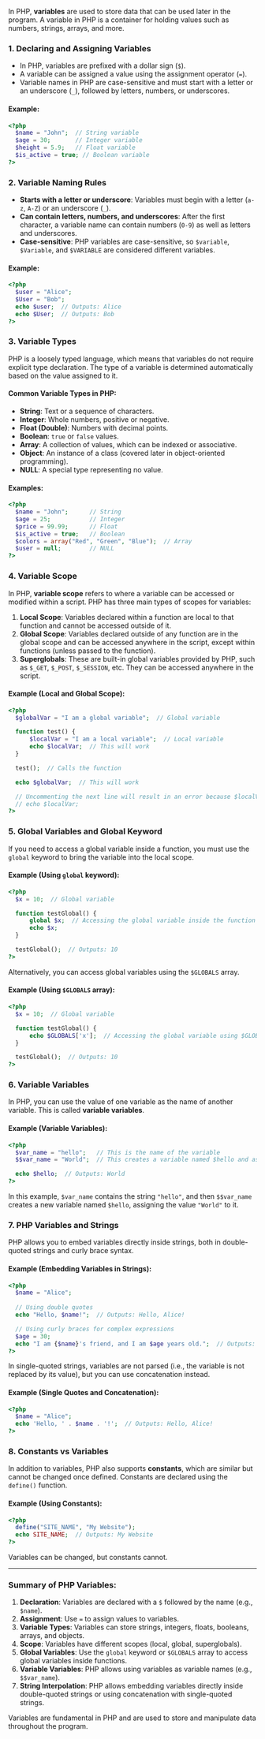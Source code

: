 In PHP, **variables** are used to store data that can be used later in the program. A variable in PHP is a container for holding values such as numbers, strings, arrays, and more. 

### **1. Declaring and Assigning Variables**
- In PHP, variables are prefixed with a dollar sign (`$`).
- A variable can be assigned a value using the assignment operator (`=`).
- Variable names in PHP are case-sensitive and must start with a letter or an underscore (`_`), followed by letters, numbers, or underscores.

#### **Example:**
```php
<?php
  $name = "John";  // String variable
  $age = 30;       // Integer variable
  $height = 5.9;   // Float variable
  $is_active = true; // Boolean variable
?>
```

### **2. Variable Naming Rules**
- **Starts with a letter or underscore**: Variables must begin with a letter (`a-z`, `A-Z`) or an underscore (`_`).
- **Can contain letters, numbers, and underscores**: After the first character, a variable name can contain numbers (`0-9`) as well as letters and underscores.
- **Case-sensitive**: PHP variables are case-sensitive, so `$variable`, `$Variable`, and `$VARIABLE` are considered different variables.

#### **Example:**
```php
<?php
  $user = "Alice";
  $User = "Bob";
  echo $user;  // Outputs: Alice
  echo $User;  // Outputs: Bob
?>
```

### **3. Variable Types**
PHP is a loosely typed language, which means that variables do not require explicit type declaration. The type of a variable is determined automatically based on the value assigned to it.

#### **Common Variable Types in PHP**:
- **String**: Text or a sequence of characters.
- **Integer**: Whole numbers, positive or negative.
- **Float (Double)**: Numbers with decimal points.
- **Boolean**: `true` or `false` values.
- **Array**: A collection of values, which can be indexed or associative.
- **Object**: An instance of a class (covered later in object-oriented programming).
- **NULL**: A special type representing no value.

#### **Examples:**
```php
<?php
  $name = "John";      // String
  $age = 25;           // Integer
  $price = 99.99;      // Float
  $is_active = true;   // Boolean
  $colors = array("Red", "Green", "Blue");  // Array
  $user = null;        // NULL
?>
```

### **4. Variable Scope**
In PHP, **variable scope** refers to where a variable can be accessed or modified within a script. PHP has three main types of scopes for variables:

1. **Local Scope**: Variables declared within a function are local to that function and cannot be accessed outside of it.
2. **Global Scope**: Variables declared outside of any function are in the global scope and can be accessed anywhere in the script, except within functions (unless passed to the function).
3. **Superglobals**: These are built-in global variables provided by PHP, such as `$_GET`, `$_POST`, `$_SESSION`, etc. They can be accessed anywhere in the script.

#### **Example (Local and Global Scope):**
```php
<?php
  $globalVar = "I am a global variable";  // Global variable

  function test() {
      $localVar = "I am a local variable";  // Local variable
      echo $localVar;  // This will work
  }

  test();  // Calls the function

  echo $globalVar;  // This will work

  // Uncommenting the next line will result in an error because $localVar is not accessible here:
  // echo $localVar;
?>
```

### **5. Global Variables and Global Keyword**
If you need to access a global variable inside a function, you must use the `global` keyword to bring the variable into the local scope.

#### **Example (Using `global` keyword):**
```php
<?php
  $x = 10;  // Global variable

  function testGlobal() {
      global $x;  // Accessing the global variable inside the function
      echo $x;
  }

  testGlobal();  // Outputs: 10
?>
```

Alternatively, you can access global variables using the `$GLOBALS` array.

#### **Example (Using `$GLOBALS` array):**
```php
<?php
  $x = 10;  // Global variable

  function testGlobal() {
      echo $GLOBALS['x'];  // Accessing the global variable using $GLOBALS
  }

  testGlobal();  // Outputs: 10
?>
```

### **6. Variable Variables**
In PHP, you can use the value of one variable as the name of another variable. This is called **variable variables**.

#### **Example (Variable Variables):**
```php
<?php
  $var_name = "hello";   // This is the name of the variable
  $$var_name = "World";  // This creates a variable named $hello and assigns "World" to it

  echo $hello;  // Outputs: World
?>
```
In this example, `$var_name` contains the string `"hello"`, and then `$$var_name` creates a new variable named `$hello`, assigning the value `"World"` to it.

### **7. PHP Variables and Strings**
PHP allows you to embed variables directly inside strings, both in double-quoted strings and curly brace syntax.

#### **Example (Embedding Variables in Strings):**
```php
<?php
  $name = "Alice";
  
  // Using double quotes
  echo "Hello, $name!";  // Outputs: Hello, Alice!

  // Using curly braces for complex expressions
  $age = 30;
  echo "I am {$name}'s friend, and I am $age years old.";  // Outputs: I am Alice's friend, and I am 30 years old.
?>
```

In single-quoted strings, variables are not parsed (i.e., the variable is not replaced by its value), but you can use concatenation instead.

#### **Example (Single Quotes and Concatenation):**
```php
<?php
  $name = "Alice";
  echo 'Hello, ' . $name . '!';  // Outputs: Hello, Alice!
?>
```

### **8. Constants vs Variables**
In addition to variables, PHP also supports **constants**, which are similar but cannot be changed once defined. Constants are declared using the `define()` function.

#### **Example (Using Constants):**
```php
<?php
  define("SITE_NAME", "My Website");
  echo SITE_NAME;  // Outputs: My Website
?>
```

Variables can be changed, but constants cannot.

---

### **Summary of PHP Variables:**
1. **Declaration**: Variables are declared with a `$` followed by the name (e.g., `$name`).
2. **Assignment**: Use `=` to assign values to variables.
3. **Variable Types**: Variables can store strings, integers, floats, booleans, arrays, and objects.
4. **Scope**: Variables have different scopes (local, global, superglobals).
5. **Global Variables**: Use the `global` keyword or `$GLOBALS` array to access global variables inside functions.
6. **Variable Variables**: PHP allows using variables as variable names (e.g., `$$var_name`).
7. **String Interpolation**: PHP allows embedding variables directly inside double-quoted strings or using concatenation with single-quoted strings.

Variables are fundamental in PHP and are used to store and manipulate data throughout the program.
